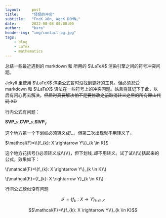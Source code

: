 ```yaml
---
layout:     post
title:      "怪怪的冲突"
subtitle:   "FncK λ0n, WgcK D0MN¡"
date:       2022-08-08 00:00:00
author:     "kara"
header-img: "img/contact-bg.jpg"
tags:
    - blog
    - LaTex
    - mathematics
---
```


总结一些最近遇到的 markdown 和 所用的 $\LaTeX$ 渲染引擎之间的符号冲突问题。

Jekyll 里使用 $\LaTeX$ 渲染公式暂时没找到更好的工具。但必须忍受 markdown 和 $\LaTeX$ 语法在一些符号上的冲突问题。姑且将其记下于此，以后有闲心再去解决。~~但届时真要解决怕不是要修改之前取消转义之后的所有屎山代码 XD~~

行内公式有问题：

$\mathbf{SVP}\_{\gamma}$,$\mathbf{CVP}\_{\gamma}$,$\mathbf{SIVP}_{\gamma}$

这个地方第一个下划线必须转义成\\_，但第二次出现就不用转义了。

$\mathcal{F}=\\{f_{k}: X \rightarrow Y\\}_{k \in K}$

这个地方花括号{}必须转义成\\\\{\\\\}，但下划线_却不用转义。试了试\\\\(\\\\)括起来的公式，效果如下：

\\(\mathcal{F}=\\{f_{k}: X \rightarrow Y\\}_{k \in K}\\)

\\(\mathcal{F}=\{f_{k}: X \rightarrow Y\}_{k \in K}\\)

行间公式貌似没有问题

$$\mathcal{F}=\{f_{k}: X \rightarrow Y\}_{k \in K}$$

$$\mathcal{F}=\\{f_{k}: X \rightarrow Y\\}_{k \in K}$$